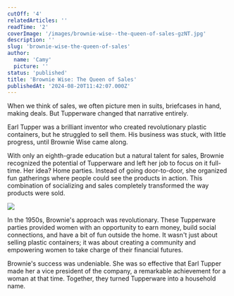 ```yaml
---
cutOff: '4'
relatedArticles: ''
readTime: '2'
coverImage: '/images/brownie-wise--the-queen-of-sales-gzNT.jpg'
description: ''
slug: 'brownie-wise-the-queen-of-sales'
author:
  name: 'Camy'
  picture: ''
status: 'published'
title: 'Brownie Wise: The Queen of Sales'
publishedAt: '2024-08-20T11:42:07.000Z'
---
```


When we think of sales, we often picture men in suits, briefcases in hand, making deals. But Tupperware changed that narrative entirely.

Earl Tupper was a brilliant inventor who created revolutionary plastic containers, but he struggled to sell them. His business was stuck, with little progress, until Brownie Wise came along.

With only an eighth-grade education but a natural talent for sales, Brownie recognized the potential of Tupperware and left her job to focus on it full-time. Her idea? Home parties. Instead of going door-to-door, she organized fun gatherings where people could see the products in action. This combination of socializing and sales completely transformed the way products were sold.

![](/images/brownie-wise--the-queen-of-sales-I1Nj.jpg)

In the 1950s, Brownie's approach was revolutionary. These Tupperware parties provided women with an opportunity to earn money, build social connections, and have a bit of fun outside the home. It wasn't just about selling plastic containers; it was about creating a community and empowering women to take charge of their financial futures.

Brownie's success was undeniable. She was so effective that Earl Tupper made her a vice president of the company, a remarkable achievement for a woman at that time. Together, they turned Tupperware into a household name.